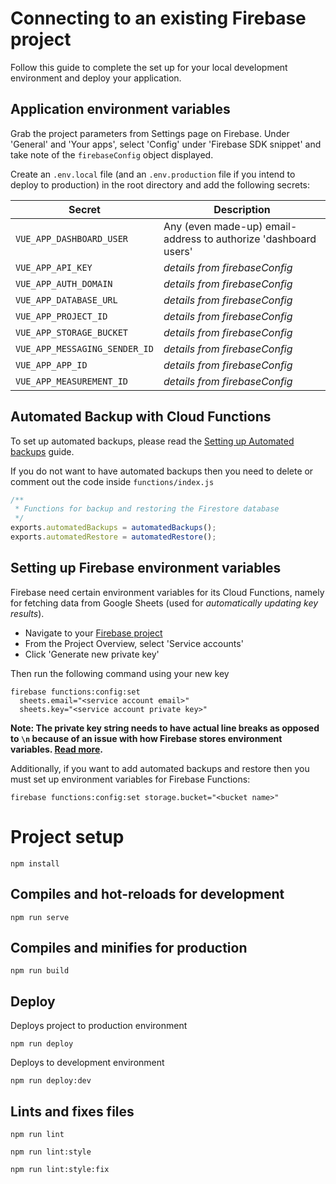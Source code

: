 # Connecting to an existing Firebase project

Follow this guide to complete the set up for your local development environment and deploy your application.

## Application environment variables

Grab the project parameters from Settings page on Firebase. Under 'General' and 'Your apps', select 'Config' under 'Firebase SDK snippet' and take note of the `firebaseConfig` object displayed.

Create an `.env.local` file (and an `.env.production` file if you intend to deploy to production) in the root directory and add the following secrets:

| Secret                        | Description                                                     |
| ----------------------------- | --------------------------------------------------------------- |
| `VUE_APP_DASHBOARD_USER`      | Any (even made-up) email-address to authorize 'dashboard users' |
| `VUE_APP_API_KEY`             | _details from firebaseConfig_                                   |
| `VUE_APP_AUTH_DOMAIN`         | _details from firebaseConfig_                                   |
| `VUE_APP_DATABASE_URL`        | _details from firebaseConfig_                                   |
| `VUE_APP_PROJECT_ID`          | _details from firebaseConfig_                                   |
| `VUE_APP_STORAGE_BUCKET`      | _details from firebaseConfig_                                   |
| `VUE_APP_MESSAGING_SENDER_ID` | _details from firebaseConfig_                                   |
| `VUE_APP_APP_ID`              | _details from firebaseConfig_                                   |
| `VUE_APP_MEASUREMENT_ID`      | _details from firebaseConfig_                                   |

## Automated Backup with Cloud Functions

To set up automated backups, please read the [Setting up Automated backups](/documentation/automated-backups.md) guide.

If you do not want to have automated backups then you need to delete or comment out the code inside `functions/index.js`

```javascript
/**
 * Functions for backup and restoring the Firestore database
 */
exports.automatedBackups = automatedBackups();
exports.automatedRestore = automatedRestore();
```

## Setting up Firebase environment variables

Firebase need certain environment variables for its Cloud Functions, namely for fetching data from Google Sheets (used for _automatically updating key results_).

- Navigate to your [Firebase project](http://console.firebase.google.com/)
- From the Project Overview, select 'Service accounts'
- Click 'Generate new private key'

Then run the following command using your new key

```
firebase functions:config:set
  sheets.email="<service account email>"
  sheets.key="<service account private key>"
```

**Note: The private key string needs to have actual line breaks as opposed to `\n` because of an issue with how Firebase stores environment variables. [Read more](https://github.com/firebase/firebase-tools/issues/371).**

Additionally, if you want to add automated backups and restore then you must set up environment variables for Firebase Functions:

```
firebase functions:config:set storage.bucket="<bucket name>"
```

# Project setup

```
npm install
```

## Compiles and hot-reloads for development

```
npm run serve
```

## Compiles and minifies for production

```
npm run build
```

## Deploy

Deploys project to production environment

```
npm run deploy
```

Deploys to development environment

```
npm run deploy:dev
```

## Lints and fixes files

```
npm run lint
```

```
npm run lint:style
```

```
npm run lint:style:fix
```
